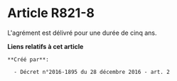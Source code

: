 # Article R821-8

L'agrément est délivré pour une durée de cinq ans.

**Liens relatifs à cet article**

	**Créé par**:

	  - Décret n°2016-1895 du 28 décembre 2016 - art. 2
